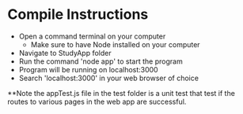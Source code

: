 # Compile Instructions

- Open a command terminal on your computer
  - Make sure to have Node installed on your computer
- Navigate to StudyApp folder
- Run the command 'node app' to start the program
- Program will be running on localhost:3000
- Search 'localhost:3000' in your web browser of choice

**Note the appTest.js file in the test folder is a unit test that test if the routes to various pages in the web app are successful. 
